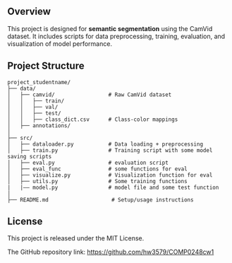 
## Overview

This project is designed for **semantic segmentation** using the CamVid dataset. It includes scripts for data preprocessing, training, evaluation, and visualization of model performance.

## Project Structure

```
project_studentname/
├── data/
│   ├── camvid/                 # Raw CamVid dataset
│   │   ├── train/              
│   │   ├── val/                
│   │   ├── test/               
│   │   ├── class_dict.csv      # Class-color mappings
│   ├── annotations/            
│
├── src/
│   ├── dataloader.py           # Data loading + preprocessing
│   ├── train.py                # Training script with some model saving scripts
│   ├── eval.py                 # evaluation script
│   ├── eval_func               # some functions for eval
│   ├── visualize.py            # Visualization function for eval
│   ├── utils.py                # Some training functions
|   |—— model.py                # model file and some test function
│
├── README.md                    # Setup/usage instructions
```


## License

This project is released under the MIT License.


The GitHub repository link: 
https://github.com/hw3579/COMP0248cw1
